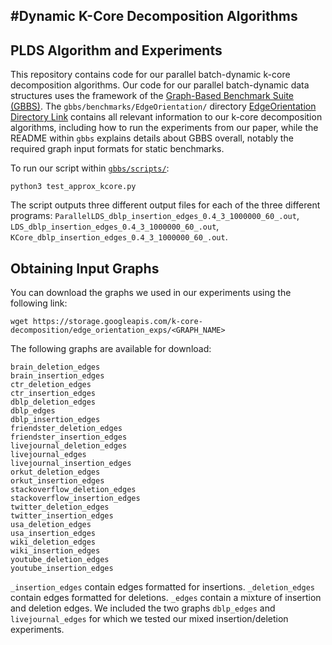#Dynamic K-Core Decomposition Algorithms
--------

PLDS Algorithm and Experiments
--------

This repository contains code for our parallel batch-dynamic k-core
decomposition algorithms. Our code for our parallel batch-dynamic data
structures uses the framework of the [Graph-Based Benchmark Suite (GBBS)](https://github.com/ParAlg/gbbs).
The `gbbs/benchmarks/EdgeOrientation/` directory [EdgeOrientation Directory Link](https://github.com/qqliu/batch-dynamic-kcore-decomposition/tree/master/gbbs/benchmarks/EdgeOrientation) contains all relevant information
to our k-core decomposition algorithms, including how to run the experiments
from our paper, while the README within `gbbs` explains details about GBBS overall, notably
the required graph input formats for static benchmarks.

To run our script within [`gbbs/scripts/`](https://github.com/qqliu/batch-dynamic-kcore-decomposition/tree/master/gbbs/scripts):

```
python3 test_approx_kcore.py
```

The script outputs three different output files for each of the three different
programs: `ParallelLDS_dblp_insertion_edges_0.4_3_1000000_60_.out`,
`LDS_dblp_insertion_edges_0.4_3_1000000_60_.out`,
`KCore_dblp_insertion_edges_0.4_3_1000000_60_.out`.

Obtaining Input Graphs
--------

You can download the graphs we used in our experiments using the following link:

```
wget https://storage.googleapis.com/k-core-decomposition/edge_orientation_exps/<GRAPH_NAME>
```

The following graphs are available for download:

```
brain_deletion_edges
brain_insertion_edges
ctr_deletion_edges
ctr_insertion_edges
dblp_deletion_edges
dblp_edges
dblp_insertion_edges
friendster_deletion_edges
friendster_insertion_edges
livejournal_deletion_edges
livejournal_edges
livejournal_insertion_edges
orkut_deletion_edges
orkut_insertion_edges
stackoverflow_deletion_edges
stackoverflow_insertion_edges
twitter_deletion_edges
twitter_insertion_edges
usa_deletion_edges
usa_insertion_edges
wiki_deletion_edges
wiki_insertion_edges
youtube_deletion_edges
youtube_insertion_edges
```

`_insertion_edges` contain edges formatted for insertions. `_deletion_edges`
contain edges formatted for deletions. `_edges` contain a mixture of insertion
and deletion edges. We included the two graphs `dblp_edges` and
`livejournal_edges` for which we tested our mixed insertion/deletion
experiments.
